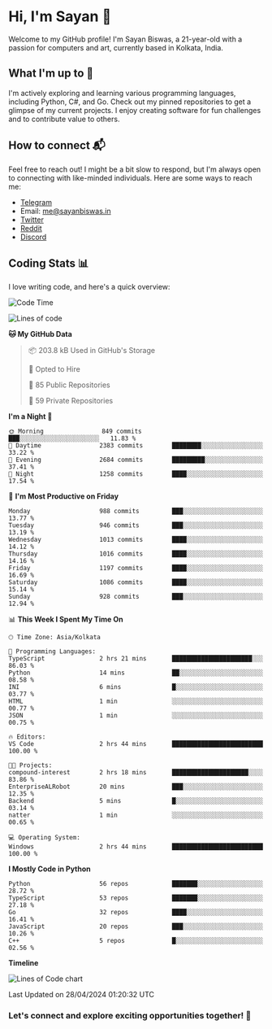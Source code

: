 # Hi, I'm Sayan 👋

Welcome to my GitHub profile! I'm Sayan Biswas, a 21-year-old with a passion for computers and art, currently based in Kolkata, India.

## What I'm up to 🚀

I'm actively exploring and learning various programming languages, including Python, C#, and Go. Check out my pinned repositories to get a glimpse of my current projects. I enjoy creating software for fun challenges and to contribute value to others.

## How to connect 📬

Feel free to reach out! I might be a bit slow to respond, but I'm always open to connecting with like-minded individuals. Here are some ways to reach me:

- [Telegram](https://t.me/dank_as_fuck)
- Email: [me@sayanbiswas.in](mailto:me@sayanbiswas.in)
- [Twitter](https://twitter.com/TheDankDel)
- [Reddit](https://www.reddit.com/user/dank_as_fuck_/)
- [Discord](https://discordapp.com/users/506536929152466945)

## Coding Stats 📊

I love writing code, and here's a quick overview:

<!--START_SECTION:waka-->
![Code Time](http://img.shields.io/badge/Code%20Time-1%2C594%20hrs%2016%20mins-blue)

![Lines of code](https://img.shields.io/badge/From%20Hello%20World%20I%27ve%20Written-5.7%20million%20lines%20of%20code-blue)

**🐱 My GitHub Data** 

> 📦 203.8 kB Used in GitHub's Storage 
 > 
> 💼 Opted to Hire
 > 
> 📜 85 Public Repositories 
 > 
> 🔑 59 Private Repositories 
 > 
**I'm a Night 🦉** 

```text
🌞 Morning                849 commits         ███░░░░░░░░░░░░░░░░░░░░░░   11.83 % 
🌆 Daytime                2383 commits        ████████░░░░░░░░░░░░░░░░░   33.22 % 
🌃 Evening                2684 commits        █████████░░░░░░░░░░░░░░░░   37.41 % 
🌙 Night                  1258 commits        ████░░░░░░░░░░░░░░░░░░░░░   17.54 % 
```
📅 **I'm Most Productive on Friday** 

```text
Monday                   988 commits         ███░░░░░░░░░░░░░░░░░░░░░░   13.77 % 
Tuesday                  946 commits         ███░░░░░░░░░░░░░░░░░░░░░░   13.19 % 
Wednesday                1013 commits        ████░░░░░░░░░░░░░░░░░░░░░   14.12 % 
Thursday                 1016 commits        ████░░░░░░░░░░░░░░░░░░░░░   14.16 % 
Friday                   1197 commits        ████░░░░░░░░░░░░░░░░░░░░░   16.69 % 
Saturday                 1086 commits        ████░░░░░░░░░░░░░░░░░░░░░   15.14 % 
Sunday                   928 commits         ███░░░░░░░░░░░░░░░░░░░░░░   12.94 % 
```


📊 **This Week I Spent My Time On** 

```text
🕑︎ Time Zone: Asia/Kolkata

💬 Programming Languages: 
TypeScript               2 hrs 21 mins       ██████████████████████░░░   86.03 % 
Python                   14 mins             ██░░░░░░░░░░░░░░░░░░░░░░░   08.58 % 
INI                      6 mins              █░░░░░░░░░░░░░░░░░░░░░░░░   03.77 % 
HTML                     1 min               ░░░░░░░░░░░░░░░░░░░░░░░░░   00.77 % 
JSON                     1 min               ░░░░░░░░░░░░░░░░░░░░░░░░░   00.75 % 

🔥 Editors: 
VS Code                  2 hrs 44 mins       █████████████████████████   100.00 % 

🐱‍💻 Projects: 
compound-interest        2 hrs 18 mins       █████████████████████░░░░   83.86 % 
EnterpriseALRobot        20 mins             ███░░░░░░░░░░░░░░░░░░░░░░   12.35 % 
Backend                  5 mins              █░░░░░░░░░░░░░░░░░░░░░░░░   03.14 % 
natter                   1 min               ░░░░░░░░░░░░░░░░░░░░░░░░░   00.65 % 

💻 Operating System: 
Windows                  2 hrs 44 mins       █████████████████████████   100.00 % 
```

**I Mostly Code in Python** 

```text
Python                   56 repos            ███████░░░░░░░░░░░░░░░░░░   28.72 % 
TypeScript               53 repos            ███████░░░░░░░░░░░░░░░░░░   27.18 % 
Go                       32 repos            ████░░░░░░░░░░░░░░░░░░░░░   16.41 % 
JavaScript               20 repos            ███░░░░░░░░░░░░░░░░░░░░░░   10.26 % 
C++                      5 repos             █░░░░░░░░░░░░░░░░░░░░░░░░   02.56 % 
```



**Timeline**

![Lines of Code chart](https://raw.githubusercontent.com/Dank-del/Dank-del/main/assets/bar_graph.png)


 Last Updated on 28/04/2024 01:20:32 UTC
<!--END_SECTION:waka-->

### Let's connect and explore exciting opportunities together! 🚀
